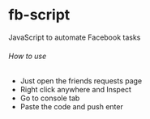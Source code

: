 # fb-script
JavaScript to automate Facebook tasks
###### How to use
* Just open the friends requests page
* Right click anywhere and Inspect
* Go to console tab
* Paste the code and push enter
